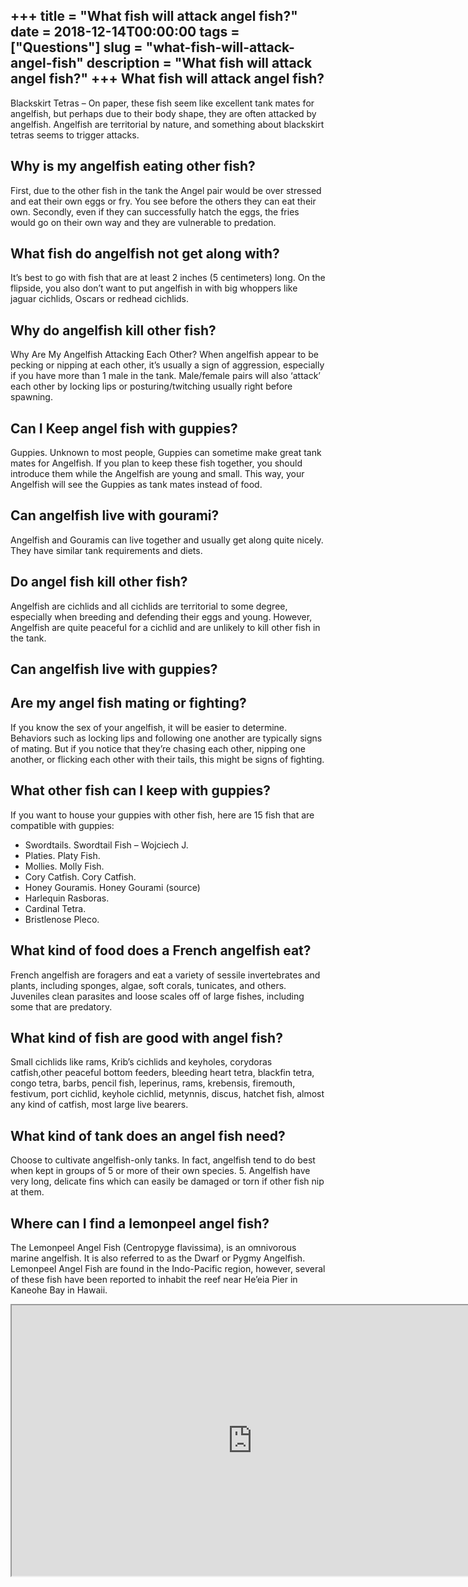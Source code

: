 +++
title = "What fish will attack angel fish?"
date = 2018-12-14T00:00:00
tags = ["Questions"]
slug = "what-fish-will-attack-angel-fish"
description = "What fish will attack angel fish?"
+++
What fish will attack angel fish?
---------------------------------

Blackskirt Tetras – On paper, these fish seem like excellent tank mates for angelfish, but perhaps due to their body shape, they are often attacked by angelfish. Angelfish are territorial by nature, and something about blackskirt tetras seems to trigger attacks.

Why is my angelfish eating other fish?
--------------------------------------

First, due to the other fish in the tank the Angel pair would be over stressed and eat their own eggs or fry. You see before the others they can eat their own. Secondly, even if they can successfully hatch the eggs, the fries would go on their own way and they are vulnerable to predation.

What fish do angelfish not get along with?
------------------------------------------

It’s best to go with fish that are at least 2 inches (5 centimeters) long. On the flipside, you also don’t want to put angelfish in with big whoppers like jaguar cichlids, Oscars or redhead cichlids.

Why do angelfish kill other fish?
---------------------------------

Why Are My Angelfish Attacking Each Other? When angelfish appear to be pecking or nipping at each other, it’s usually a sign of aggression, especially if you have more than 1 male in the tank. Male/female pairs will also ‘attack’ each other by locking lips or posturing/twitching usually right before spawning.

Can I Keep angel fish with guppies?
-----------------------------------

Guppies. Unknown to most people, Guppies can sometime make great tank mates for Angelfish. If you plan to keep these fish together, you should introduce them while the Angelfish are young and small. This way, your Angelfish will see the Guppies as tank mates instead of food.

Can angelfish live with gourami?
--------------------------------

Angelfish and Gouramis can live together and usually get along quite nicely. They have similar tank requirements and diets.

Do angel fish kill other fish?
------------------------------

Angelfish are cichlids and all cichlids are territorial to some degree, especially when breeding and defending their eggs and young. However, Angelfish are quite peaceful for a cichlid and are unlikely to kill other fish in the tank.

Can angelfish live with guppies?
--------------------------------

Are my angel fish mating or fighting?
-------------------------------------

If you know the sex of your angelfish, it will be easier to determine. Behaviors such as locking lips and following one another are typically signs of mating. But if you notice that they’re chasing each other, nipping one another, or flicking each other with their tails, this might be signs of fighting.

What other fish can I keep with guppies?
----------------------------------------

If you want to house your guppies with other fish, here are 15 fish that are compatible with guppies:

- Swordtails. Swordtail Fish – Wojciech J.
- Platies. Platy Fish.
- Mollies. Molly Fish.
- Cory Catfish. Cory Catfish.
- Honey Gouramis. Honey Gourami (source)
- Harlequin Rasboras.
- Cardinal Tetra.
- Bristlenose Pleco.

What kind of food does a French angelfish eat?
----------------------------------------------

French angelfish are foragers and eat a variety of sessile invertebrates and plants, including sponges, algae, soft corals, tunicates, and others. Juveniles clean parasites and loose scales off of large fishes, including some that are predatory.

What kind of fish are good with angel fish?
-------------------------------------------

Small cichlids like rams, Krib’s cichlids and keyholes, corydoras catfish,other peaceful bottom feeders, bleeding heart tetra, blackfin tetra, congo tetra, barbs, pencil fish, leperinus, rams, krebensis, firemouth, festivum, port cichlid, keyhole cichlid, metynnis, discus, hatchet fish, almost any kind of catfish, most large live bearers.

What kind of tank does an angel fish need?
------------------------------------------

Choose to cultivate angelfish-only tanks. In fact, angelfish tend to do best when kept in groups of 5 or more of their own species. 5. Angelfish have very long, delicate fins which can easily be damaged or torn if other fish nip at them.

Where can I find a lemonpeel angel fish?
----------------------------------------

The Lemonpeel Angel Fish (Centropyge flavissima), is an omnivorous marine angelfish. It is also referred to as the Dwarf or Pygmy Angelfish. Lemonpeel Angel Fish are found in the Indo-Pacific region, however, several of these fish have been reported to inhabit the reef near He’eia Pier in Kaneohe Bay in Hawaii.

<iframe allow="accelerometer; autoplay; clipboard-write; encrypted-media; gyroscope; picture-in-picture" allowfullscreen="" class="__youtube_prefs__  epyt-is-override  no-lazyload" data-no-lazy="1" data-origheight="433" data-origwidth="770" data-skipgform_ajax_framebjll="" height="433" id="_ytid_23963" loading="lazy" src="https://www.youtube.com/embed/PdQtbPpFJy4?enablejsapi=1&autoplay=0&cc_load_policy=0&cc_lang_pref=&iv_load_policy=1&loop=0&modestbranding=0&rel=1&fs=1&playsinline=0&autohide=2&theme=dark&color=red&controls=1&" title="YouTube player" width="770"></iframe>